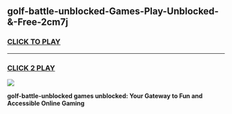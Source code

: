 
## golf-battle-unblocked-Games-Play-Unblocked-&-Free-2cm7j
<h3>
<a href="https://premium76.site?title=golf-battle-unblocked&ref=24A">CLICK TO PLAY</a></h3>
<hr>

<h3>
<a href="https://premium76.site?title=golf-battle-unblocked&ref=24A">CLICK 2 PLAY</a>
  
</h3>

<a href="https://premium76.site?title=golf-battle-unblocked&ref=24A"><img src="https://clearcache.store/games.png"></a>


**golf-battle-unblocked games unblocked: Your Gateway to Fun and Accessible Online Gaming**

